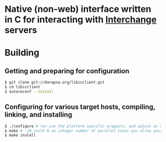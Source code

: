 # Native (non-web) interface written in C for interacting with [Interchange](https://interchangecommerce.org) servers

# Building

## Getting and preparing for configuration

```sh
$ git clone git://darapsa.org/libicclient.git
$ cd libicclient
$ autoreconf --install
```

## Configuring for various target hosts, compiling, linking, and installing

```sh
$ ./configure # (or use the platform specific wrappers, and adjust as necessary)
$ make # -jN (with N an integer number of parallel tasks you allow your computer to run for compiling this)
$ make install
```
